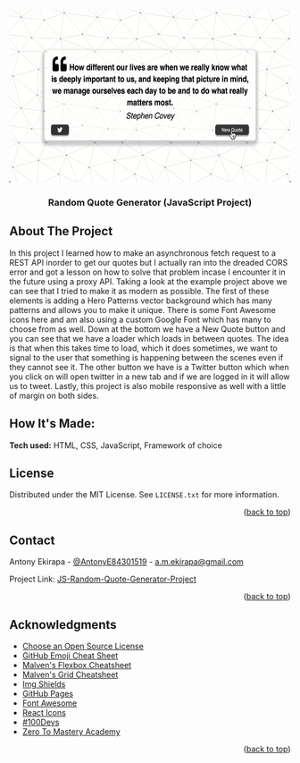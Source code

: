 

<p align="center">
  <img width="600" height="310" src="./QuotGif.gif">
</p>

<!-- PROJECT LOGO -->

<div align="center">
  
  <h3 align="center">Random Quote Generator (JavaScript Project)</h3>

  <p align="center">
  </p>
</div>



<!-- ABOUT THE PROJECT -->
## About The Project

In this project I learned how to make an asynchronous fetch request to a REST API inorder to get our quotes but I actually ran into the dreaded CORS error and got a lesson on how to solve that problem incase I encounter it in the future using a proxy API. Taking a look at the example project above we can see that I tried to make it as modern as possible. The first of these elements is adding a Hero Patterns vector background which has many patterns and allows you to make it unique. There is some Font Awesome icons here and am also using a custom Google Font which has many to choose from as well. Down at the bottom we have a New Quote button and you can see that we have a loader which loads in between quotes. The idea is that when this takes time to load, which it does sometimes, we want to signal to the user that something is happening between the scenes even if they cannot see it. The other button we have is a Twitter button which when you click on will open twitter in a new tab and if we are logged in it will allow us to tweet. Lastly, this project is also mobile responsive as well with a little of margin on both sides.

## How It's Made:

**Tech used:** HTML, CSS, JavaScript, Framework of choice


<!-- LICENSE -->
## License

Distributed under the MIT License. See `LICENSE.txt` for more information.

<p align="right">(<a href="#top">back to top</a>)</p>



<!-- CONTACT -->
## Contact

Antony Ekirapa - [@AntonyE84301519](https://twitter.com/AntonyE84301519) - a.m.ekirapa@gmail.com

Project Link: [JS-Random-Quote-Generator-Project](https://mooseki.github.io/JS-Random-Quote-Generator-Project/)

<p align="right">(<a href="#top">back to top</a>)</p>



<!-- ACKNOWLEDGMENTS -->
## Acknowledgments

* [Choose an Open Source License](https://choosealicense.com)
* [GitHub Emoji Cheat Sheet](https://www.webpagefx.com/tools/emoji-cheat-sheet)
* [Malven's Flexbox Cheatsheet](https://flexbox.malven.co/)
* [Malven's Grid Cheatsheet](https://grid.malven.co/)
* [Img Shields](https://shields.io)
* [GitHub Pages](https://pages.github.com)
* [Font Awesome](https://fontawesome.com)
* [React Icons](https://react-icons.github.io/react-icons/search)
* [#100Devs](https://leonnoel.com/100devs/)
* [Zero To Mastery Academy](https://zerotomastery.io/about/instructor/andrei-neagoie/)

<p align="right">(<a href="#top">back to top</a>)</p>



<!-- MARKDOWN LINKS & IMAGES -->
<!-- https://www.markdownguide.org/basic-syntax/#reference-style-links -->
[contributors-shield]: https://img.shields.io/github/contributors/othneildrew/Best-README-Template.svg?style=for-the-badge
[contributors-url]: https://github.com/othneildrew/Best-README-Template/graphs/contributors
[forks-shield]: https://img.shields.io/github/forks/othneildrew/Best-README-Template.svg?style=for-the-badge
[forks-url]: https://github.com/othneildrew/Best-README-Template/network/members
[stars-shield]: https://img.shields.io/github/stars/othneildrew/Best-README-Template.svg?style=for-the-badge
[stars-url]: https://github.com/othneildrew/Best-README-Template/stargazers
[issues-shield]: https://img.shields.io/github/issues/othneildrew/Best-README-Template.svg?style=for-the-badge
[issues-url]: https://github.com/othneildrew/Best-README-Template/issues
[license-shield]: https://img.shields.io/github/license/othneildrew/Best-README-Template.svg?style=for-the-badge
[license-url]: https://github.com/othneildrew/Best-README-Template/blob/master/LICENSE.txt
[linkedin-shield]: https://img.shields.io/badge/-LinkedIn-black.svg?style=for-the-badge&logo=linkedin&colorB=555
[linkedin-url]: linkedin.com/in/antony-e-65258123b
[product-screenshot]: images/screenshot.png
